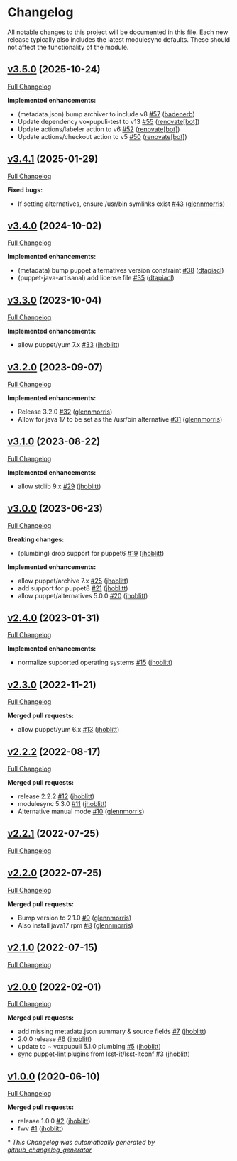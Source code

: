 # Changelog

All notable changes to this project will be documented in this file.
Each new release typically also includes the latest modulesync defaults.
These should not affect the functionality of the module.

## [v3.5.0](https://github.com/lsst-it/puppet-java_artisanal/tree/v3.5.0) (2025-10-24)

[Full Changelog](https://github.com/lsst-it/puppet-java_artisanal/compare/v3.4.1...v3.5.0)

**Implemented enhancements:**

- \(metadata.json\) bump archiver to include v8 [\#57](https://github.com/lsst-it/puppet-java_artisanal/pull/57) ([badenerb](https://github.com/badenerb))
- Update dependency voxpupuli-test to v13 [\#55](https://github.com/lsst-it/puppet-java_artisanal/pull/55) ([renovate[bot]](https://github.com/apps/renovate))
- Update actions/labeler action to v6 [\#52](https://github.com/lsst-it/puppet-java_artisanal/pull/52) ([renovate[bot]](https://github.com/apps/renovate))
- Update actions/checkout action to v5 [\#50](https://github.com/lsst-it/puppet-java_artisanal/pull/50) ([renovate[bot]](https://github.com/apps/renovate))

## [v3.4.1](https://github.com/lsst-it/puppet-java_artisanal/tree/v3.4.1) (2025-01-29)

[Full Changelog](https://github.com/lsst-it/puppet-java_artisanal/compare/v3.4.0...v3.4.1)

**Fixed bugs:**

- If setting alternatives, ensure /usr/bin symlinks exist [\#43](https://github.com/lsst-it/puppet-java_artisanal/pull/43) ([glennmorris](https://github.com/glennmorris))

## [v3.4.0](https://github.com/lsst-it/puppet-java_artisanal/tree/v3.4.0) (2024-10-02)

[Full Changelog](https://github.com/lsst-it/puppet-java_artisanal/compare/v3.3.0...v3.4.0)

**Implemented enhancements:**

- \(metadata\) bump puppet alternatives version constraint [\#38](https://github.com/lsst-it/puppet-java_artisanal/pull/38) ([dtapiacl](https://github.com/dtapiacl))
- \(puppet-java-artisanal\) add license file [\#35](https://github.com/lsst-it/puppet-java_artisanal/pull/35) ([dtapiacl](https://github.com/dtapiacl))

## [v3.3.0](https://github.com/lsst-it/puppet-java_artisanal/tree/v3.3.0) (2023-10-04)

[Full Changelog](https://github.com/lsst-it/puppet-java_artisanal/compare/v3.2.0...v3.3.0)

**Implemented enhancements:**

- allow puppet/yum 7.x [\#33](https://github.com/lsst-it/puppet-java_artisanal/pull/33) ([jhoblitt](https://github.com/jhoblitt))

## [v3.2.0](https://github.com/lsst-it/puppet-java_artisanal/tree/v3.2.0) (2023-09-07)

[Full Changelog](https://github.com/lsst-it/puppet-java_artisanal/compare/v3.1.0...v3.2.0)

**Implemented enhancements:**

- Release 3.2.0 [\#32](https://github.com/lsst-it/puppet-java_artisanal/pull/32) ([glennmorris](https://github.com/glennmorris))
- Allow for java 17 to be set as the /usr/bin alternative [\#31](https://github.com/lsst-it/puppet-java_artisanal/pull/31) ([glennmorris](https://github.com/glennmorris))

## [v3.1.0](https://github.com/lsst-it/puppet-java_artisanal/tree/v3.1.0) (2023-08-22)

[Full Changelog](https://github.com/lsst-it/puppet-java_artisanal/compare/v3.0.0...v3.1.0)

**Implemented enhancements:**

- allow stdlib 9.x [\#29](https://github.com/lsst-it/puppet-java_artisanal/pull/29) ([jhoblitt](https://github.com/jhoblitt))

## [v3.0.0](https://github.com/lsst-it/puppet-java_artisanal/tree/v3.0.0) (2023-06-23)

[Full Changelog](https://github.com/lsst-it/puppet-java_artisanal/compare/v2.4.0...v3.0.0)

**Breaking changes:**

- \(plumbing\) drop support for puppet6 [\#19](https://github.com/lsst-it/puppet-java_artisanal/pull/19) ([jhoblitt](https://github.com/jhoblitt))

**Implemented enhancements:**

- allow puppet/archive 7.x [\#25](https://github.com/lsst-it/puppet-java_artisanal/pull/25) ([jhoblitt](https://github.com/jhoblitt))
- add support for puppet8 [\#21](https://github.com/lsst-it/puppet-java_artisanal/pull/21) ([jhoblitt](https://github.com/jhoblitt))
- allow puppet/alternatives 5.0.0 [\#20](https://github.com/lsst-it/puppet-java_artisanal/pull/20) ([jhoblitt](https://github.com/jhoblitt))

## [v2.4.0](https://github.com/lsst-it/puppet-java_artisanal/tree/v2.4.0) (2023-01-31)

[Full Changelog](https://github.com/lsst-it/puppet-java_artisanal/compare/v2.3.0...v2.4.0)

**Implemented enhancements:**

- normalize supported operating systems [\#15](https://github.com/lsst-it/puppet-java_artisanal/pull/15) ([jhoblitt](https://github.com/jhoblitt))

## [v2.3.0](https://github.com/lsst-it/puppet-java_artisanal/tree/v2.3.0) (2022-11-21)

[Full Changelog](https://github.com/lsst-it/puppet-java_artisanal/compare/v2.2.2...v2.3.0)

**Merged pull requests:**

- allow puppet/yum 6.x [\#13](https://github.com/lsst-it/puppet-java_artisanal/pull/13) ([jhoblitt](https://github.com/jhoblitt))

## [v2.2.2](https://github.com/lsst-it/puppet-java_artisanal/tree/v2.2.2) (2022-08-17)

[Full Changelog](https://github.com/lsst-it/puppet-java_artisanal/compare/v2.2.1...v2.2.2)

**Merged pull requests:**

- release 2.2.2 [\#12](https://github.com/lsst-it/puppet-java_artisanal/pull/12) ([jhoblitt](https://github.com/jhoblitt))
- modulesync 5.3.0 [\#11](https://github.com/lsst-it/puppet-java_artisanal/pull/11) ([jhoblitt](https://github.com/jhoblitt))
- Alternative manual mode [\#10](https://github.com/lsst-it/puppet-java_artisanal/pull/10) ([glennmorris](https://github.com/glennmorris))

## [v2.2.1](https://github.com/lsst-it/puppet-java_artisanal/tree/v2.2.1) (2022-07-25)

[Full Changelog](https://github.com/lsst-it/puppet-java_artisanal/compare/v2.2.0...v2.2.1)

## [v2.2.0](https://github.com/lsst-it/puppet-java_artisanal/tree/v2.2.0) (2022-07-25)

[Full Changelog](https://github.com/lsst-it/puppet-java_artisanal/compare/v2.1.0...v2.2.0)

**Merged pull requests:**

- Bump version to 2.1.0 [\#9](https://github.com/lsst-it/puppet-java_artisanal/pull/9) ([glennmorris](https://github.com/glennmorris))
- Also install java17 rpm [\#8](https://github.com/lsst-it/puppet-java_artisanal/pull/8) ([glennmorris](https://github.com/glennmorris))

## [v2.1.0](https://github.com/lsst-it/puppet-java_artisanal/tree/v2.1.0) (2022-07-15)

[Full Changelog](https://github.com/lsst-it/puppet-java_artisanal/compare/v2.0.0...v2.1.0)

## [v2.0.0](https://github.com/lsst-it/puppet-java_artisanal/tree/v2.0.0) (2022-02-01)

[Full Changelog](https://github.com/lsst-it/puppet-java_artisanal/compare/v1.0.0...v2.0.0)

**Merged pull requests:**

- add missing metadata.json summary & source fields [\#7](https://github.com/lsst-it/puppet-java_artisanal/pull/7) ([jhoblitt](https://github.com/jhoblitt))
- 2.0.0 release [\#6](https://github.com/lsst-it/puppet-java_artisanal/pull/6) ([jhoblitt](https://github.com/jhoblitt))
- update to ~ voxpupuli 5.1.0 plumbing [\#5](https://github.com/lsst-it/puppet-java_artisanal/pull/5) ([jhoblitt](https://github.com/jhoblitt))
- sync puppet-lint plugins from lsst-it/lsst-itconf [\#3](https://github.com/lsst-it/puppet-java_artisanal/pull/3) ([jhoblitt](https://github.com/jhoblitt))

## [v1.0.0](https://github.com/lsst-it/puppet-java_artisanal/tree/v1.0.0) (2020-06-10)

[Full Changelog](https://github.com/lsst-it/puppet-java_artisanal/compare/9ffe3036adc404022566fdc538ea4a026162c965...v1.0.0)

**Merged pull requests:**

- release 1.0.0 [\#2](https://github.com/lsst-it/puppet-java_artisanal/pull/2) ([jhoblitt](https://github.com/jhoblitt))
- fwv [\#1](https://github.com/lsst-it/puppet-java_artisanal/pull/1) ([jhoblitt](https://github.com/jhoblitt))



\* *This Changelog was automatically generated by [github_changelog_generator](https://github.com/github-changelog-generator/github-changelog-generator)*
